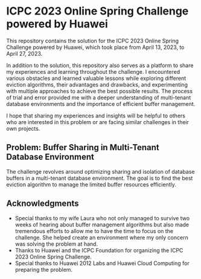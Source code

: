 # ICPC 2023 Online Spring Challenge powered by Huawei
This repository contains the solution for the ICPC 2023 Online Spring Challenge powered by Huawei, which took place from April 13, 2023, to April 27, 2023.


In addition to the solution, this repository also serves as a platform to share my experiences and learning throughout the challenge. I encountered various obstacles and learned valuable lessons while exploring different eviction algorithms, their advantages and drawbacks, and experimenting with multiple approaches to achieve the best possible results. The process of trial and error provided me with a deeper understanding of multi-tenant database environments and the importance of efficient buffer management.

I hope that sharing my experiences and insights will be helpful to others who are interested in this problem or are facing similar challenges in their own projects.
## Problem: Buffer Sharing in Multi-Tenant Database Environment
The challenge revolves around optimizing sharing and isolation of database buffers in a multi-tenant database environment. The goal is to find the best eviction algorithm to manage the limited buffer resources efficiently.

## Acknowledgments
* Special thanks to my wife Laura who not only managed to survive two weeks of hearing about buffer management algorithms but also made tremendous efforts to allow me to have the time to focus on the challenge. She helped create an environment where my only concern was solving the problem at hand.
* Thanks to Huawei and the ICPC Foundation for organizing the ICPC 2023 Online Spring Challenge.
* Special thanks to Huawei 2012 Labs and Huawei Cloud Computing for preparing the problem.
